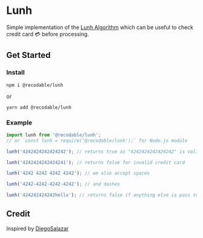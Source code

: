 # Lunh

Simple implementation of the [Lunh Algorithm](https://en.wikipedia.org/wiki/Luhn_algorithm) which can be useful to check credit card 💳 before processing.

## Get Started

### Install

<!-- prettier-ignore -->
```npm i @recodable/lunh```

or

<!-- prettier-ignore -->
```yarn add @recodable/lunh```

### Example

```js
import lunh from '@recodable/lunh';
// or `const lunh = require('@recodable/lunh');` for Node.js module

lunh('4242424242424242'); // returns true as "4242424242424242" is valid credit card

lunh('4242424242424241'); // returns false for invalid credit card

lunh('4242 4242 4242 4242'); // we also accept spaces

lunh('4242-4242-4242-4242'); // and dashes

lunh('424242424242hello'); // returns false if anything else is pass to the function
```

## Credit

Inspired by [DiegoSalazar](https://gist.github.com/DiegoSalazar/4075533)
